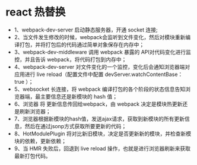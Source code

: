 # react 热替换

* 1、webpack-dev-server 启动静态服务器，开通 socket 连接;
* 2、当文件发生修改的时候，webpack会监听到文件变化，然后对模块重新编译打包，并将打包后的代码通过简单对象保存在内存中；
* 3、webpack-dev-middleware 调用 webpack 暴露的 API对代码变化进行监控，并且告诉 webpack，将代码打包到内存中；
* 4、webpack-dev-server 对文件变化的一个监控，变化后会通知浏览器端对应用进行 live reload（配置文件中配置 devServer.watchContentBase： true ）；
* 5、websocket 长连接，将 webpack 编译打包的各个阶段的状态信息告知浏览器端，最主要信息还是新模块的 hash 值；
* 6、浏览器 将 更新信息传回给webpack，由 webpack 决定是模块热更新还是刷新浏览器；
* 7、浏览器根据新模块的hash值，发送ajax请求，获取到新模块的所有更新信息，然后在通过jsonp方式获取所要更新的代码；
* 8、HotModulePlugin 将对比新旧模块，决定是否更新新的模块，并检查新模块的依赖，更新依赖；
* 9、当 HMR 失败后，回退到 live reload 操作，也就是进行浏览器刷新来获取最新打包代码。
